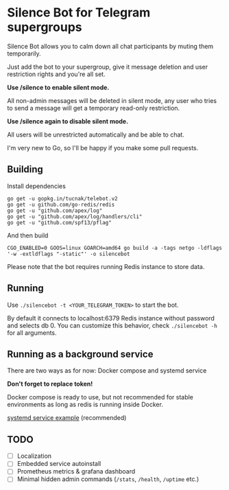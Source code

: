 # Silence Bot for Telegram supergroups

Silence Bot allows you to calm down all chat participants by muting them temporarily.

Just add the bot to your supergroup, give it message deletion and user restriction rights and you're all set.

**Use /silence to enable silent mode.**

All non-admin messages will be deleted in silent mode, any user who tries to send a message will get a temporary read-only restriction.

**Use /silence again to disable silent mode.**

All users will be unrestricted automatically and be able to chat.

I'm very new to Go, so I'll be happy if you make some pull requests.

## Building
Install dependencies
```
go get -u gopkg.in/tucnak/telebot.v2
go get -u github.com/go-redis/redis
go get -u "github.com/apex/log"
go get -u "github.com/apex/log/handlers/cli"
go get -u "github.com/spf13/pflag"
```
And then build
```
CGO_ENABLED=0 GOOS=linux GOARCH=amd64 go build -a -tags netgo -ldflags '-w -extldflags "-static"' -o silencebot
```
Please note that the bot requires running Redis instance to store data.

## Running
Use `./silencebot -t <YOUR_TELEGRAM_TOKEN>` to start the bot.

By default it connects to localhost:6379 Redis instance without password and selects db 0.
You can customize this behavior, check `./silencebot -h` for all arguments.

## Running as a background service

There are two ways as for now: Docker compose and systemd service

**Don't forget to replace token!**

Docker compose is ready to use, but not recommended for stable environments as long as redis is running inside Docker.

[systemd service example](contrib/bot.service) (recommended)

## TODO

- [ ] Localization
- [ ] Embedded service autoinstall
- [ ] Prometheus metrics & grafana dashboard
- [ ] Minimal hidden admin commands (`/stats`, `/health`, `/uptime` etc.)
